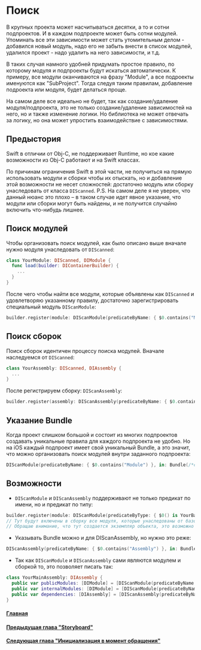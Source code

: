 # Поиск

В крупных проекта может насчитываться десятки, а то и сотни подпроектов. И в каждом подпроекте может быть сотни модулей.
Упоминать все эти зависимости может стать утомительным делом - добавился новый модуль, надо его не забыть внести в список модулей, удалился проект - надо удалить на него зависимости, и т.д.

В таких случая намного удобней придумать простое правило, по которому модуля и подпроекты будут искаться автоматически. К примеру, все модули оканчиваются на фразу "Module", а все подроекты именуются как "SubProject".
Тогда следуя таким правилам, добавление подроекта или модуля, будет делаться проще.

На самом деле все идеально не будет, так как создание/удаление модуля/подпроекта, это не только создание/удаление зависимостей на него, но и также изменение логики. Но библиотека не может отвечать за логику, но она может упростить взаимодействие с зависимостями.

## Предыстория
Swift в отличии от Obj-C, не поддерживает Runtime, но кое какие возможности из Obj-C работают и на Swift классах.

По причинам ограничения Swift в этой части, не получиться на прямую использовать модули и сборки чтобы их отыскать, но и добавление этой возможности не несет сложностей: достаточно модуль или сборку унаследовать от класса `DIScanned`. 
P.S. На самом деле я не уверен, что данный нюанс это плохо – в таком случае идет явное указание, что модули или сборки могут быть найдены, и не получится случайно включить что-нибудь лишнее.

## Поиск модулей
Чтобы организовать поиск модулей, как было описано выше вначале нужно модуля унаследовать от `DIScanned`:
```swift
class YourModule: DIScanned, DIModule {
  func load(builder: DIContainerBuilder) {
    ...
  }
}
```


После чего чтобы найти все модули, которые объявлены как `DIScanned` и удовлетворяю указанному правилу, достаточно зарегистрировать специальный модуль `DIScanModule`:
```swift
builder.register(module: DIScanModule(predicateByName: { $0.contains("Module") }))
```

## Поиск сборок
Поиск сборок идентичен процессу поиска модулей. Вначале наследуемся от `DIScanned`:
```swift
class YourAssembly: DIScanned, DIAssembly {
  ...
}
```

После регистрируем сборку: `DIScanAssembly`:
```swift
builder.register(assembly: DIScanAssembly(predicateByName: { $0.contains("Assembly") }))
```

## Указание Bundle
Когда проект слишком большой и состоит из многих подпроектов создавать уникальные правила для каждого подпроекта не удобно. Но на iOS каждый подпроект имеет свой уникальный Bundle, а это значит, что можно организовать поиск модулей внутри заданного подпроекта:
```swift
DIScanModule(predicateByName: { $0.contains("Module") }, in: Bundle(/*create*/))
```

## Возможности
* `DIScanModule` и `DIScanAssembly` поддерживают не только предикат по имени, но и предикат по типу:
```swift
builder.register(module: DIScanModule(predicateByType: { $0() is YourBaseModule() }))
// Тут будут включены в сборку все модуля, которые унаследованы от базового модуля
// Обращаю внимание, что тут создается экземпляр объекта, это возможно из-за того что наследование начинается от DIScanned
```

* Указывать Bundle можно и для DIScanAssembly, но нужно это реже:
```swift
DIScanAssembly(predicateByName: { $0.contains("Assembly") }, in: Bundle(/*create*/))
```
* Так как `DIScanModule` и `DIScanAssembly` сами являются модулем и сборкой то, это позволяет писать так:
```swift
class YourMainAssembly: DIAssembly {
  public var publicModules: [DIModule] = [DIScanModule(predicateByName: { $0.contains("PublicModule") })]
  public var internalModules: [DIModule] = [DIScanModule(predicateByName: { $0.contains("InternalModule") })]
  public var dependencies: [DIAssembly] = [DIScanAssembly(predicateByName: { $0.contains("Assembly") })]
}
```

#### [Главная](main.md)
#### [Предыдущая глава "Storyboard"](storyboard.md)
#### [Следующая глава "Инициализация в момент обращения"](lazy.md)